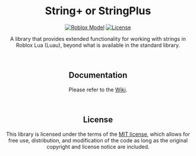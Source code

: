 <div id="Main" align="center"">
    <div id="About"">
        <h1><b>String+</b> or <b>StringPlus</b></h1>
        <a href="https://www.roblox.com/library/11868937809" target="_blank" title="Roblox Model">
            <img src="https://img.shields.io/badge/Roblox-Model-00A0FF?logo=Roblox&logoColor=00A0FF" alt="Roblox Model"/></a>
        <a href="https://opensource.org/licenses/MIT" target="_blank" title="License">
            <img src="https://img.shields.io/badge/License-MIT-%23ffbb45" alt="License"/></a>
        <br>
        <p>
            A library that provides extended functionality for working with strings in Roblox Lua (Luau), beyond what is available in the standard library.
        </p>
    </div>
    <div id="Documentation">
        <br>
        <h2><b>Documentation</b></h2>
        <p>
            Please refer to the <a href="https://github.com/EgizianoEG/String-Plus/wiki" title="Wiki Link">Wiki</a>.
        </p>
    </div>
    <div id="License">
        <br>
        <h2><b>License</b></h2>
        <p>
            This library is licensed under the terms of the <a href="https://github.com/EgizianoEG/String-Plus/blob/main/LICENSE" title="Repository License">MIT license</a>, which allows for free use, distribution, and modification of the code as long as the original copyright and license notice are included.
        </p>
    </div>
</div>

